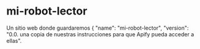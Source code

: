 # mi-robot-lector
Un sitio web donde guardaremos {
"name": "mi-robot-lector",
"version": "0.0. una copia de nuestras instrucciones para que Apify pueda acceder a ellas".
